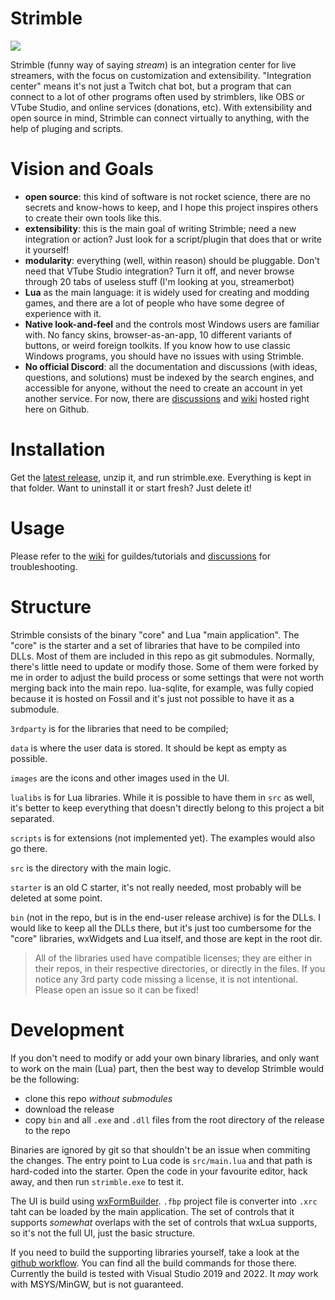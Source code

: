 # Strimble
![](https://www.strimble.app/img/actions.png)

Strimble (funny way of saying *stream*) is an integration center for live streamers, with the focus on customization and extensibility.
"Integration center" means it's not just a Twitch chat bot, but a program that can connect to a lot of other programs often used by strimblers, like OBS or VTube Studio, and online services (donations, etc).
With extensibility and open source in mind, Strimble can connect virtually to anything, with the help of pluging and scripts.

# Vision and Goals
* **open source**: this kind of software is not rocket science, there are no secrets and know-hows to keep, and I hope this project inspires others to create their own tools like this.
* **extensibility**: this is the main goal of writing Strimble; need a new integration or action? Just look for a script/plugin that does that or write it yourself!
* **modularity**: everything (well, within reason) should be pluggable. Don't need that VTube Studio integration? Turn it off, and never browse through 20 tabs of useless stuff (I'm looking at you, streamerbot)
* **Lua** as the main language: it is widely used for creating and modding games, and there are a lot of people who have some degree of experience with it.
* **Native look-and-feel** and the controls most Windows users are familiar with. No fancy skins, browser-as-an-app, 10 different variants of buttons, or weird foreign toolkits. If you know how to use classic Windows programs, you should have no issues with using Strimble.
* **No official Discord**: all the documentation and discussions (with ideas, questions, and solutions) must be indexed by the search engines, and accessible for anyone, without the need to create an account in yet another service.
  For now, there are [discussions](https://github.com/sokolas/strimble-app/discussions) and [wiki](https://github.com/sokolas/strimble-app/wiki) hosted right here on Github.

# Installation
Get the [latest release](https://github.com/sokolas/strimble-app/releases/latest), unzip it, and run strimble.exe. Everything is kept in that folder. Want to uninstall it or start fresh? Just delete it!

# Usage
Please refer to the [wiki](https://github.com/sokolas/strimble-app/wiki) for guildes/tutorials and [discussions](https://github.com/sokolas/strimble-app/discussions) for troubleshooting.

# Structure
Strimble consists of the binary "core" and Lua "main application". The "core" is the starter and a set of libraries that have to be compiled into DLLs. Most of them are included in this repo as git submodules.
Normally, there's little need to update or modify those. Some of them were forked by me in order to adjust the build process or some settings that were not worth merging back into the main repo.
lua-sqlite, for example, was fully copied because it is hosted on Fossil and it's just not possible to have it as a submodule.

`3rdparty` is for the libraries that need to be compiled;

`data` is where the user data is stored. It should be kept as empty as possible.

`images` are the icons and other images used in the UI. 

`lualibs` is for Lua libraries. While it is possible to have them in `src` as well, it's better to keep everything that doesn't directly belong to this project a bit separated.

`scripts` is for extensions (not implemented yet). The examples would also go there.

`src` is the directory with the main logic.

`starter` is an old C starter, it's not really needed, most probably will be deleted at some point.

`bin` (not in the repo, but is in the end-user release archive) is for the DLLs. I would like to keep all the DLLs there, but it's just too cumbersome for the "core" libraries, wxWidgets and Lua itself, and those are kept in the root dir.

> All of the libraries used have compatible licenses; they are either in their repos, in their respective directories, or directly in the files. If you notice any 3rd party code missing a license, it is not intentional. Please open an issue so it can be fixed!

# Development

If you don't need to modify or add your own binary libraries, and only want to work on the main (Lua) part, then the best way to develop Strimble would be the following:
* clone this repo *without submodules*
* download the release
* copy `bin` and all `.exe` and `.dll` files from the root directory of the release to the repo

  
Binaries are ignored by git so that shouldn't be an issue when commiting the changes.
The entry point to Lua code is `src/main.lua` and that path is hard-coded into the starter.
Open the code in your favourite editor, hack away, and then run `strimble.exe` to test it.

The UI is build using [wxFormBuilder](https://github.com/wxFormBuilder/wxFormBuilder). `.fbp` project file is converter into `.xrc` taht can be loaded by the main application.
The set of controls that it supports *somewhat* overlaps with the set of controls that wxLua supports, so it's not the full UI, just the basic structure.

If you need to build the supporting libraries yourself, take a look at the [github workflow](https://github.com/sokolas/strimble-app/blob/main/.github/workflows/main.yml). You can find all the build commands for those there.
Currently the build is tested with Visual Studio 2019 and 2022. It *may* work with MSYS/MinGW, but is not guaranteed.
